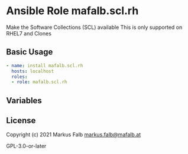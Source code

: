 # Ansible Role mafalb.scl.rh

Make the Software Collections (SCL) available
This is only supported on RHEL7 and Clones

## Basic Usage

```yaml
- name: install mafalb.scl.rh
  hosts: localhost
  roles:
  - role: mafalb.scl.rh
```

## Variables

## License

Copyright (c) 2021 Markus Falb <markus.falb@mafalb.at>

GPL-3.0-or-later
